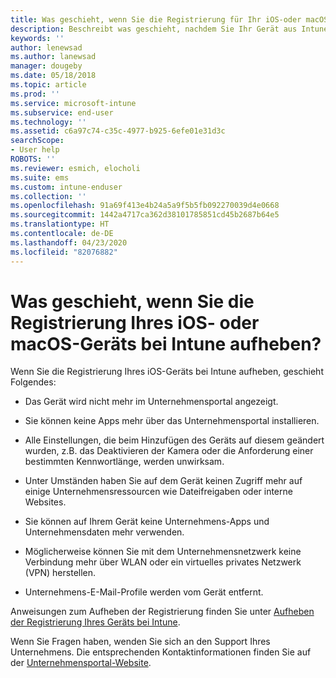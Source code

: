 ```yaml
---
title: Was geschieht, wenn Sie die Registrierung für Ihr iOS-oder macOS-Gerät aufheben?
description: Beschreibt was geschieht, nachdem Sie Ihr Gerät aus Intune entfernt haben
keywords: ''
author: lenewsad
ms.author: lanewsad
manager: dougeby
ms.date: 05/18/2018
ms.topic: article
ms.prod: ''
ms.service: microsoft-intune
ms.subservice: end-user
ms.technology: ''
ms.assetid: c6a97c74-c35c-4977-b925-6efe01e31d3c
searchScope:
- User help
ROBOTS: ''
ms.reviewer: esmich, elocholi
ms.suite: ems
ms.custom: intune-enduser
ms.collection: ''
ms.openlocfilehash: 91a69f413e4b24a5a9f5b5fb092270039d4e0668
ms.sourcegitcommit: 1442a4717ca362d38101785851cd45b2687b64e5
ms.translationtype: HT
ms.contentlocale: de-DE
ms.lasthandoff: 04/23/2020
ms.locfileid: "82076882"
---
```

# <a name="what-happens-if-you-unenroll-your-ios-or-macos-device-from-intune"></a>Was geschieht, wenn Sie die Registrierung Ihres iOS- oder macOS-Geräts bei Intune aufheben?

Wenn Sie die Registrierung Ihres iOS-Geräts bei Intune aufheben, geschieht Folgendes:

- Das Gerät wird nicht mehr im Unternehmensportal angezeigt.

- Sie können keine Apps mehr über das Unternehmensportal installieren.

- Alle Einstellungen, die beim Hinzufügen des Geräts auf diesem geändert wurden, z.B. das Deaktivieren der Kamera oder die Anforderung einer bestimmten Kennwortlänge, werden unwirksam.

- Unter Umständen haben Sie auf dem Gerät keinen Zugriff mehr auf einige Unternehmensressourcen wie Dateifreigaben oder interne Websites.

- Sie können auf Ihrem Gerät keine Unternehmens-Apps und Unternehmensdaten mehr verwenden.

- Möglicherweise können Sie mit dem Unternehmensnetzwerk keine Verbindung mehr über WLAN oder ein virtuelles privates Netzwerk (VPN) herstellen.

- Unternehmens-E-Mail-Profile werden vom Gerät entfernt.

Anweisungen zum Aufheben der Registrierung finden Sie unter [Aufheben der Registrierung Ihres Geräts bei Intune](unenroll-your-device-from-intune-ios.md).

Wenn Sie Fragen haben, wenden Sie sich an den Support Ihres Unternehmens. Die entsprechenden Kontaktinformationen finden Sie auf der [Unternehmensportal-Website](https://go.microsoft.com/fwlink/?linkid=2010980).
